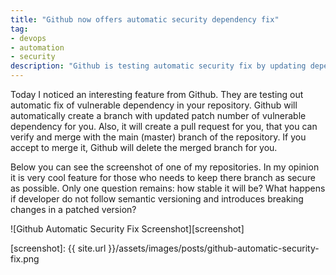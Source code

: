 ```yaml
---
title: "Github now offers automatic security dependency fix"
tag:
- devops
- automation
- security
description: "Github is testing automatic security fix by updating dependency tree."
---
```


Today I noticed an interesting feature from Github. They are testing out automatic fix of vulnerable dependency in your repository. Github will automatically create a branch with updated patch number of vulnerable dependency for you. Also, it will create a pull request for you, that you can verify and merge with the main (master) branch of the repository. If you accept to merge it, Github will delete the merged branch for you. 

Below you can see the screenshot of one of my repositories. In my opinion it is very cool feature for those who needs to keep there branch as secure as possible. Only one question remains: how stable it will be? What happens if developer do not follow semantic versioning and introduces breaking changes in a patched version?

![Github Automatic Security Fix Screenshot][screenshot]

[screenshot]: {{ site.url }}/assets/images/posts/github-automatic-security-fix.png